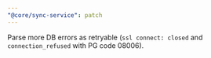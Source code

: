 ```yaml
---
"@core/sync-service": patch
---
```


Parse more DB errors as retryable (`ssl connect: closed` and `connection_refused` with PG code 08006).
